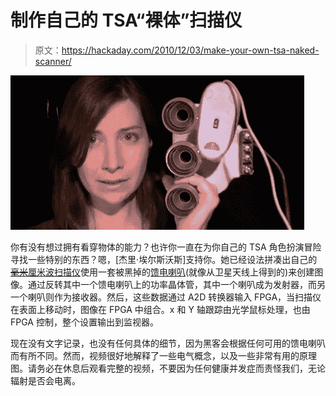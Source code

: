 # 制作自己的 TSA“裸体”扫描仪

> 原文：<https://hackaday.com/2010/12/03/make-your-own-tsa-naked-scanner/>

![](img/8eac8939920aaa13d076855f1d9d6506.png "Screenshot-7")

你有没有想过拥有看穿物体的能力？也许你一直在为你自己的 TSA 角色扮演冒险寻找一些特别的东西？嗯，[杰里·埃尔斯沃斯]支持你。她已经设法拼凑出自己的 [~~毫米~~厘米波扫描仪](http://www.youtube.com/watch?v=vDyo_OQFdAc)使用一套被黑掉的[馈电喇叭](http://en.wikipedia.org/wiki/Feed_horn)(就像从卫星天线上得到的)来创建图像。通过反转其中一个馈电喇叭上的功率晶体管，其中一个喇叭成为发射器，而另一个喇叭则作为接收器。然后，这些数据通过 A2D 转换器输入 FPGA，当扫描仪在表面上移动时，图像在 FPGA 中组合。x 和 Y 轴跟踪由光学鼠标处理，也由 FPGA 控制，整个设置输出到监视器。

现在没有文字记录，也没有任何具体的细节，因为黑客会根据任何可用的馈电喇叭而有所不同。然而，视频很好地解释了一些电气概念，以及一些非常有用的原理图。请务必在休息后观看完整的视频，不要因为任何健康并发症而责怪我们，无论辐射是否会电离。